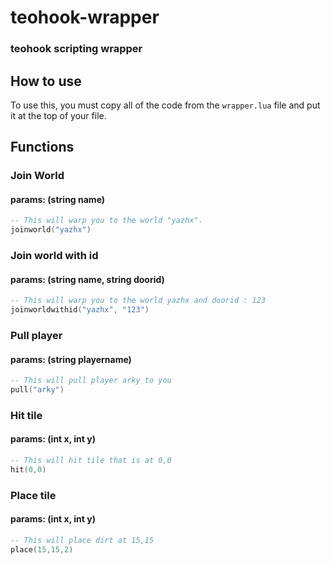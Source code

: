 # teohook-wrapper

### teohook scripting wrapper

## How to use
To use this, you must copy all of the code from the `wrapper.lua` file and put it at the top of your file.

## Functions

### Join World
#### params: (string name)
```lua
-- This will warp you to the world "yazhx".
joinworld("yazhx")
```

### Join world with id
#### params: (string name, string doorid)
```lua
-- This will warp you to the world yazhx and doorid : 123
joinworldwithid("yazhx", "123")
```

### Pull player
#### params: (string playername)
```lua
-- This will pull player arky to you
pull("arky")
```

### Hit tile
#### params: (int x, int y)
```lua
-- This will hit tile that is at 0,0
hit(0,0)
```

### Place tile
#### params: (int x, int y)
```lua
-- This will place dirt at 15,15
place(15,15,2)
```
